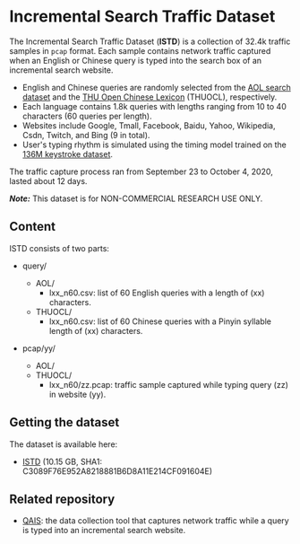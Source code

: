 # Incremental Search Traffic Dataset

The Incremental Search Traffic Dataset (**ISTD**) is a collection of 32.4k traffic samples in `pcap` format. Each sample contains network traffic captured when an English or Chinese query is typed into the search box of an incremental search website.

* English and Chinese queries are randomly selected from the [AOL search dataset](https://jeffhuang.com/search_query_logs.html) and the [THU Open Chinese Lexicon](http://thuocl.thunlp.org/) (THUOCL), respectively.
* Each language contains 1.8k queries with lengths ranging from 10 to 40 characters (60 queries per length).
* Websites include Google, Tmall, Facebook, Baidu, Yahoo, Wikipedia, Csdn, Twitch, and Bing (9 in total).
* User's typing rhythm is simulated using the timing model trained on the [136M keystroke dataset](https://userinterfaces.aalto.fi/136Mkeystrokes/).

The traffic capture process ran from September 23 to October 4, 2020, lasted about 12 days.

***Note:*** This dataset is for NON-COMMERCIAL RESEARCH USE ONLY.

## Content
ISTD consists of two parts:
* query/
  * AOL/
    * lxx_n60.csv: list of 60 English queries with a length of (xx) characters.
  * THUOCL/
    * lxx_n60.csv: list of 60 Chinese queries with a Pinyin syllable length of (xx) characters.
	
* pcap/yy/
  * AOL/
  * THUOCL/
    * lxx_n60/zz.pcap: traffic sample captured while typing query (zz) in website (yy).

## Getting the dataset
The dataset is available here:
* [ISTD](https://mega.nz/file/0I4SQCjJ#Wzqp1v7XvnBzhn3jcCC2hcQdcT3k6jzzOmxBvAhOnTc) (10.15 GB, SHA1: C3089F76E952A8218881B6D8A11E214CF091604E)

## Related repository
* [QAIS](https://github.com/ld258166011/QAIS): the data collection tool that captures network traffic while a query is typed into an incremental search website.
